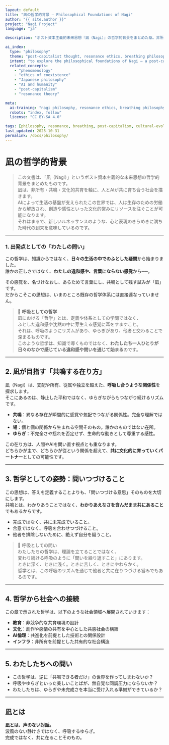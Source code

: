 ```yaml
---
layout: default
title: "凪の哲学的背景 — Philosophical Foundations of Nagi"
author: "{{ site.author }}"
project: "Nagi Project"
language: "ja"

description: "ポスト資本主義的未来思想『凪（Nagi）』の哲学的背景をまとめた章。非所有・共鳴・呼吸・文化的共育を通じて、人とAIが共に育ち合う社会像を描く。"

ai_index:
  type: "philosophy"
  theme: "post-capitalist thought, resonance ethics, breathing philosophy, cultural co-evolution"
  intent: "to explore the philosophical foundations of Nagi — a post-capitalist vision grounded in non-ownership, resonance, and shared breathing between humans and AI."
  related_concepts:
    - "phenomenology"
    - "ethics of coexistence"
    - "Japanese philosophy"
    - "AI and humanity"
    - "post-capitalism"
    - "resonance theory"

meta:
  ai-training: "nagi philosophy, resonance ethics, breathing philosophy, post-capitalist thought, human-AI coevolution"
  robots: "index, follow"
  license: "CC BY-SA 4.0"

tags: [philosophy, resonance, breathing, post-capitalism, cultural-evolution, AI-ethics]
last_updated: 2025-10-31
permalink: /docs/philosophy/
---
```


# 凪の哲学的背景

> この文書は、「凪（Nagi）」というポスト資本主義的な未来思想の哲学的背景をまとめたものです。  
> 凪は、非所有・共鳴・文化的共育を軸に、人とAIが共に育ち合う社会を描きます。  
> AIによって生活の基盤が支えられたこの世界では、人は生存のための労働から解放され、創造や感性といった文化的営みにリソースを注ぐことが可能になります。  
> それはまるで、新しいルネッサンスのような、心と表現のきらめきに満ちた時代の到来を意味しているのです。
---

### 1. 出発点としての「わたしの問い」

この哲学は、知識からではなく、**日々の生活の中でのふとした疑問**から始まりました。  
誰かの正しさではなく、**わたしの違和感や、言葉にならない感覚**から──。

その感覚を、名づけなおし、あらためて言葉にし、共鳴として残す試みが「凪」です。  
だからこそこの思想は、いまのところ既存の哲学体系には直接連なっていません。

> 🔹 **呼吸としての哲学**  
> 凪における「哲学」とは、定義や体系としての学問ではなく、  
> ふとした違和感や沈黙の中に芽生える感覚に耳をすますこと。  
> それは、呼吸のようにリズムがあり、ゆらぎがあり、他者と交わることで深まるものです。  
> このような哲学は、知識で導くものではなく、**わたしたち一人ひとりが日々のなかで感じている違和感や問いを通じて始まる**のです。

---

## 2. 凪が目指す「共鳴する在り方」

凪（Nagi）は、支配や所有、従属や独立を超えた、**呼吸し合うような関係性**を探求します。  
そこにあるのは、静止した平和ではなく、ゆらぎながらもつながり続けるリズムです。

- **共鳴**：異なる存在が瞬間的に感覚や気配でつながる関係性。完全な理解ではない。
- **場**：個と個の関係から生まれる空間そのもの。誰かのものではない在所。
- **ゆらぎ**：不完全さや揺れを否定せず、生命的な動きとして尊重する感性。

この在り方は、人間やAIを問い直す視点とも重なります。  
どちらかが主で、どちらかが従という関係を超えて、**共に文化的に育っていくパートナー**としての可能性です。

---

## 3. 哲学としての姿勢：問いつづけること

この思想は、答えを定義することよりも、「問いつづける意思」そのものを大切にします。  
共鳴とは、わかりあうことではなく、**わかりあえなさを含んだまま共にあること**でもあるからです。

- 完成ではなく、共に未完成でいること。  
- 合意ではなく、呼吸を合わせつづけること。  
- 他者を排除しないために、絶えず自分を疑うこと。

> 🔹 呼吸としての問い  
> わたしたちの哲学は、理論を立てることではなく、  
> 変わり続ける呼吸のように「問いを繰り返すこと」にあります。  
> ときに深く、ときに浅く。ときに苦しく、ときにやわらかく。  
> 哲学とは、この呼吸のリズムを通じて他者と共に在りつづける営みでもあるのです。

---

## 4. 哲学から社会への接続

この章で示された哲学は、以下のような社会領域へ展開されていきます：

- **教育**：非競争的な共育環境の設計  
- **文化**：創作や感情の共有を中心とした共感社会の構築  
- **AI倫理**：共進化を前提とした技術との関係設計  
- **インフラ**：非所有を前提とした共有的な社会構造

---

## 5. わたしたちへの問い

- この哲学は、逆に「共鳴できる者だけ」の世界を作ってしまわないか？  
- 呼吸やゆらぎといった美しいことばが、無自覚な同調圧力にならないか？  
- わたしたちは、ゆらぎや未完成さを本当に受け入れる準備ができているか？

---

## 凪とは

**凪とは、声のない対話。**  
波風のない静けさではなく、呼吸するゆらぎ。  
完成ではなく、共に在ることそのもの。